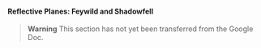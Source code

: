 #### Reflective Planes: Feywild and Shadowfell

> **Warning**
> This section has not yet been transferred from the Google Doc.
